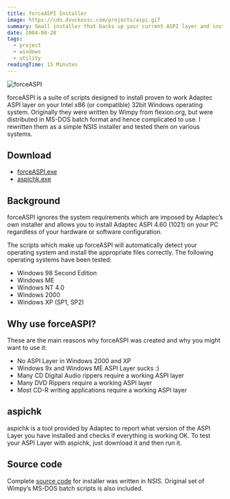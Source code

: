 ```yaml
---
title: forceASPI Installer
image: https://cdn.dvuckovic.com/projects/aspi.gif
summary: Small installer that backs up your current ASPI layer and installs older Adaptec ASPI32 4.60 (1021)
date: 2004-08-28
tags:
  - project
  - windows
  - utility
readingTime: 15 Minutes
---
```


![forceASPI](https://cdn.dvuckovic.com/projects/aspi.png#icon#nozoom)

forceASPI is a suite of scripts designed to install proven to work Adaptec ASPI layer on your Intel x86 (or compatible) 32bit Windows operating system. Originally they were written by Wimpy from flexion.org, but were distributed in MS-DOS batch format and hence complicated to use. I rewritten them as a simple NSIS installer and tested them on various systems.

## Download

* [forceASPI.exe](https://cdn.dvuckovic.com/downloads/forceASPI.exe)
* [aspichk.exe](https://cdn.dvuckovic.com/downloads/aspichk.exe)

## Background

forceASPI ignores the system requirements which are imposed by Adaptec’s own installer and allows you to install Adaptec ASPI 4.60 (1021) on your PC regardless of your hardware or software configuration.

The scripts which make up forceASPI will automatically detect your operating system and install the appropriate files correctly. The following operating systems have been tested:

* Windows 98 Second Edition
* Windows ME
* Windows NT 4.0
* Windows 2000
* Windows XP (SP1, SP2)

## Why use forceASPI?

These are the main reasons why forceASPI was created and why you might want to use it:

* No ASPI Layer in Windows 2000 and XP
* Windows 9x and Windows ME ASPI Layer sucks :)
* Many CD Digital Audio rippers require a working ASPI layer
* Many DVD Rippers require a working ASPI layer
* Most CD-R writing applications require a working ASPI layer

## aspichk

aspichk is a tool provided by Adaptec to report what version of the ASPI Layer you have installed and checks if everything is working OK. To test your ASPI Layer with aspichk, just download it and then run it.

## Source code

Complete [source code](https://github.com/dvuckovic/forceASPI) for installer was written in NSIS. Original set of Wimpy’s MS-DOS batch scripts is also included.
